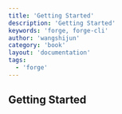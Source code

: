 ```yaml
---
title: 'Getting Started'
description: 'Getting Started'
keywords: 'forge, forge-cli'
author: 'wangshijun'
category: 'book'
layout: 'documentation'
tags:
  - 'forge'
---
```


## Getting Started
